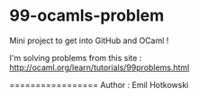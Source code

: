99-ocamls-problem
=================

Mini project to get into GitHub and OCaml !

I'm solving problems from this site : http://ocaml.org/learn/tutorials/99problems.html


=================
Author : Emil Hotkowski
